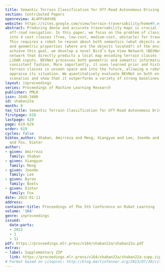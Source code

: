 ```yaml
---
title: Semantic Terrain Classification for Off-Road Autonomous Driving
section: Contributed Papers
openreview: AL4FPs84YdQ
website: https://sites.google.com/view/terrain-traversability/home#h.esrg71olrgxo
abstract: Producing dense and accurate traversability maps is crucial for autonomous
  off-road navigation. In this paper, we focus on the problem of classifying terrains
  into 4 cost classes (free, low-cost, medium-cost, obstacle) for traversability assessment.
  This requires a robot to reason about both semantics (what objects are present?)
  and geometric properties (where are the objects located?) of the environment. To
  achieve this goal, we develop a novel Bird’s Eye View Network (BEVNet), a deep neural
  network that directly predicts a local map encoding terrain classes from sparse
  LiDAR inputs. BEVNet processes both geometric and semantic information in a temporally
  consistent fashion. More importantly, it uses learned prior and history to predict
  terrain classes in unseen space and into the future, allowing a robot to better
  appraise its situation. We quantitatively evaluate BEVNet on both on-road and off-road
  scenarios and show that it outperforms a variety of strong baselines.
layout: inproceedings
series: Proceedings of Machine Learning Research
publisher: PMLR
issn: 2640-3498
id: shaban22a
month: 0
tex_title: Semantic Terrain Classification for Off-Road Autonomous Driving
firstpage: 619
lastpage: 629
page: 619-629
order: 619
cycles: false
bibtex_author: Shaban, Amirreza and Meng, Xiangyun and Lee, JoonHo and Boots, Byron
  and Fox, Dieter
author:
- given: Amirreza
  family: Shaban
- given: Xiangyun
  family: Meng
- given: JoonHo
  family: Lee
- given: Byron
  family: Boots
- given: Dieter
  family: Fox
date: 2022-01-11
address:
container-title: Proceedings of The 5th Conference on Robot Learning
volume: '164'
genre: inproceedings
issued:
  date-parts:
  - 2022
  - 1
  - 11
pdf: https://proceedings.mlr.press/v164/shaban22a/shaban22a.pdf
extras:
- label: Supplementary ZIP
  link: https://proceedings.mlr.press/v164/shaban22a/shaban22a-supp.zip
# Format based on citeproc: http://blog.martinfenner.org/2013/07/30/citeproc-yaml-for-bibliographies/
---
```

